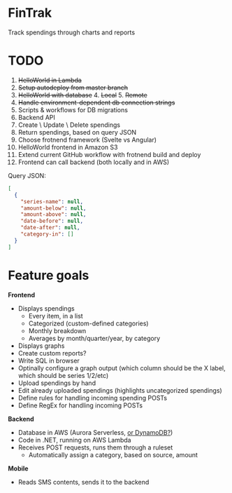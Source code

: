 # FinTrak
Track spendings through charts and reports

# TODO
1. ~~HelloWorld in Lambda~~
2. ~~Setup autodeploy from master branch~~
3. ~~HelloWorld with database~~
   4. ~~Local~~
   5. ~~Remote~~
4. ~~Handle environment-dependent db connection strings~~
5. Scripts & workflows for DB migrations 
6.  Backend API
   1. Create \ Update \ Delete spendings
   2. Return spendings, based on query JSON
7. Choose frotnend framework (Svelte vs Angular)
8. HelloWorld frontend in Amazon S3
9.  Extend current GitHub workflow with frotnend build and deploy
10. Frontend can call backend (both locally and in AWS)

Query JSON:
```json
[
  {
    "series-name": null,
    "amount-below": null,
    "amount-above": null,
    "date-before": null,
    "date-after": null,
    "category-in": []
  }
]
```

# Feature goals
**Frontend**
- Displays spendings
  - Every item, in a list
  - Categorized (custom-defined categories)
  - Monthly breakdown
  - Averages by month/quarter/year, by category
 - Displays graphs
 - Create custom reports?
  - Write SQL in browser
  - Optinally configure a graph output (which column should be the X label, which should be series 1/2/etc)
 - Upload spendings by hand
 - Edit already uploaded spendings (highlights uncategorized spendings)
 - Define rules for handling incoming spending POSTs
 - Define RegEx for handling incoming POSTs

**Backend**
- Database in AWS (Aurora Serverless, [or DynamoDB?](https://aws.amazon.com/free/database/))
- Code in .NET, running on AWS Lambda
- Receives POST requests, runs them through a ruleset
  - Automatically assign a category, based on source, amount

**Mobile**
- Reads SMS contents, sends it to the backend
